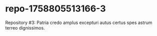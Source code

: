 # repo-1758805513166-3
Repository #3: Patria credo amplus excepturi autus certus spes astrum terreo dignissimos.
